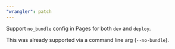 ```yaml
---
"wrangler": patch
---
```


Support `no_bundle` config in Pages for both `dev` and `deploy`.

This was already supported via a command line arg (`--no-bundle`).
